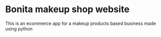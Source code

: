 # Bonita makeup shop website
This is an ecommerce app for a makeup products based business made using python 
